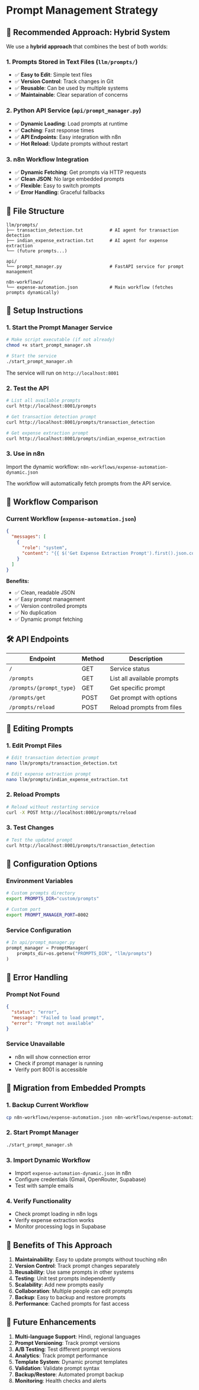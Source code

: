 # Prompt Management Strategy

## 🎯 **Recommended Approach: Hybrid System**

We use a **hybrid approach** that combines the best of both worlds:

### **1. Prompts Stored in Text Files** (`llm/prompts/`)
- ✅ **Easy to Edit**: Simple text files
- ✅ **Version Control**: Track changes in Git
- ✅ **Reusable**: Can be used by multiple systems
- ✅ **Maintainable**: Clear separation of concerns

### **2. Python API Service** (`api/prompt_manager.py`)
- ✅ **Dynamic Loading**: Load prompts at runtime
- ✅ **Caching**: Fast response times
- ✅ **API Endpoints**: Easy integration with n8n
- ✅ **Hot Reload**: Update prompts without restart

### **3. n8n Workflow Integration**
- ✅ **Dynamic Fetching**: Get prompts via HTTP requests
- ✅ **Clean JSON**: No large embedded prompts
- ✅ **Flexible**: Easy to switch prompts
- ✅ **Error Handling**: Graceful fallbacks

## 📁 **File Structure**

```
llm/prompts/
├── transaction_detection.txt          # AI agent for transaction detection
├── indian_expense_extraction.txt      # AI agent for expense extraction
└── (future prompts...)

api/
└── prompt_manager.py                  # FastAPI service for prompt management

n8n-workflows/
└── expense-automation.json            # Main workflow (fetches prompts dynamically)
```

## 🚀 **Setup Instructions**

### **1. Start the Prompt Manager Service**

```bash
# Make script executable (if not already)
chmod +x start_prompt_manager.sh

# Start the service
./start_prompt_manager.sh
```

The service will run on `http://localhost:8001`

### **2. Test the API**

```bash
# List all available prompts
curl http://localhost:8001/prompts

# Get transaction detection prompt
curl http://localhost:8001/prompts/transaction_detection

# Get expense extraction prompt
curl http://localhost:8001/prompts/indian_expense_extraction
```

### **3. Use in n8n**

Import the dynamic workflow: `n8n-workflows/expense-automation-dynamic.json`

The workflow will automatically fetch prompts from the API service.

## 🔄 **Workflow Comparison**

### **Current Workflow** (`expense-automation.json`)
```json
{
  "messages": [
    {
      "role": "system",
      "content": "{{ $('Get Expense Extraction Prompt').first().json.content }}"
    }
  ]
}
```

**Benefits:**
- ✅ Clean, readable JSON
- ✅ Easy prompt management
- ✅ Version controlled prompts
- ✅ No duplication
- ✅ Dynamic prompt fetching

## 🛠 **API Endpoints**

| Endpoint | Method | Description |
|----------|--------|-------------|
| `/` | GET | Service status |
| `/prompts` | GET | List all available prompts |
| `/prompts/{prompt_type}` | GET | Get specific prompt |
| `/prompts/get` | POST | Get prompt with options |
| `/prompts/reload` | POST | Reload prompts from files |

## 📝 **Editing Prompts**

### **1. Edit Prompt Files**
```bash
# Edit transaction detection prompt
nano llm/prompts/transaction_detection.txt

# Edit expense extraction prompt
nano llm/prompts/indian_expense_extraction.txt
```

### **2. Reload Prompts**
```bash
# Reload without restarting service
curl -X POST http://localhost:8001/prompts/reload
```

### **3. Test Changes**
```bash
# Test the updated prompt
curl http://localhost:8001/prompts/transaction_detection
```

## 🔧 **Configuration Options**

### **Environment Variables**
```bash
# Custom prompts directory
export PROMPTS_DIR="custom/prompts"

# Custom port
export PROMPT_MANAGER_PORT=8002
```

### **Service Configuration**
```python
# In api/prompt_manager.py
prompt_manager = PromptManager(
    prompts_dir=os.getenv("PROMPTS_DIR", "llm/prompts")
)
```

## 🚨 **Error Handling**

### **Prompt Not Found**
```json
{
  "status": "error",
  "message": "Failed to load prompt",
  "error": "Prompt not available"
}
```

### **Service Unavailable**
- n8n will show connection error
- Check if prompt manager is running
- Verify port 8001 is accessible

## 🔄 **Migration from Embedded Prompts**

### **1. Backup Current Workflow**
```bash
cp n8n-workflows/expense-automation.json n8n-workflows/expense-automation-backup.json
```

### **2. Start Prompt Manager**
```bash
./start_prompt_manager.sh
```

### **3. Import Dynamic Workflow**
- Import `expense-automation-dynamic.json` in n8n
- Configure credentials (Gmail, OpenRouter, Supabase)
- Test with sample emails

### **4. Verify Functionality**
- Check prompt loading in n8n logs
- Verify expense extraction works
- Monitor processing logs in Supabase

## 🎯 **Benefits of This Approach**

1. **Maintainability**: Easy to update prompts without touching n8n
2. **Version Control**: Track prompt changes separately
3. **Reusability**: Use same prompts in other systems
4. **Testing**: Unit test prompts independently
5. **Scalability**: Add new prompts easily
6. **Collaboration**: Multiple people can edit prompts
7. **Backup**: Easy to backup and restore prompts
8. **Performance**: Cached prompts for fast access

## 🔮 **Future Enhancements**

1. **Multi-language Support**: Hindi, regional languages
2. **Prompt Versioning**: Track prompt versions
3. **A/B Testing**: Test different prompt versions
4. **Analytics**: Track prompt performance
5. **Template System**: Dynamic prompt templates
6. **Validation**: Validate prompt syntax
7. **Backup/Restore**: Automated prompt backup
8. **Monitoring**: Health checks and alerts
